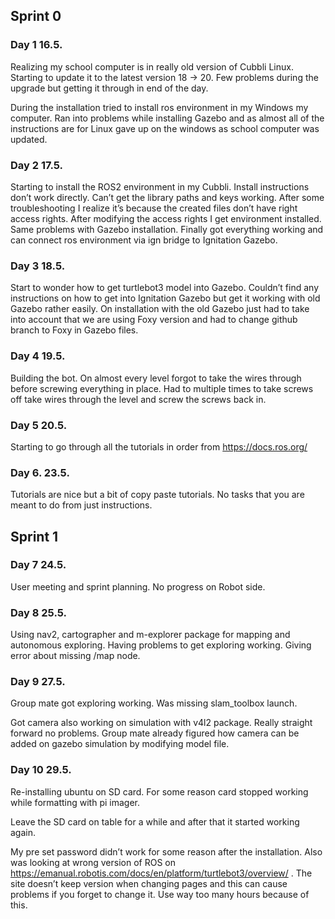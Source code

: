 ## Sprint 0

### Day 1 16.5.
Realizing my school computer is in really old version of Cubbli Linux. Starting to update it to the latest version 18 → 20. Few problems during the upgrade but getting it through in end of the day. 

During the installation tried to install ros environment in my Windows my computer. Ran into problems while installing Gazebo and as almost all of the instructions are for Linux gave up on the windows as school computer was updated. 

### Day 2 17.5.
Starting to install the ROS2 environment in my Cubbli. Install instructions don’t work directly. Can’t get the library paths and keys working. After some troubleshooting I realize it’s because the created files don’t have right access rights. After modifying the access rights I get environment installed. Same problems with Gazebo installation. Finally got everything working and can connect ros environment via ign bridge to Ignitation Gazebo. 

### Day 3 18.5. 
Start to wonder how to get turtlebot3 model into Gazebo. Couldn’t find any instructions on how to get into Ignitation Gazebo but get it working with old Gazebo rather easily. On installation with the old Gazebo just had to take into account that we are using Foxy version and had to change github branch to Foxy in Gazebo files. 

### Day 4 19.5.
Building the bot. On almost every level forgot to take the wires through before screwing everything in place. Had to multiple times to take screws off take wires through the level and screw the screws back in. 

### Day 5 20.5.
Starting to go through all the tutorials in order from https://docs.ros.org/

### Day 6. 23.5. 
Tutorials are nice but a bit of copy paste tutorials. No tasks that you are meant to do from just instructions. 

## Sprint 1
### Day 7 24.5.
User meeting and sprint planning. No progress on Robot side.

### Day 8 25.5.
Using nav2, cartographer and m-explorer package for mapping and autonomous exploring. Having problems to get exploring working. Giving error about missing /map node. 

### Day 9 27.5.
Group mate got exploring working. Was missing slam_toolbox launch. 

Got camera also working on simulation with v4l2 package. Really straight forward no problems. Group mate already figured how camera can be added on gazebo simulation by modifying model file. 

### Day 10 29.5.
Re-installing ubuntu on SD card. For some reason card stopped working while formatting with pi imager. 

Leave the SD card on table for a while and after that it started working again.

My pre set password didn’t work for some reason after the installation. Also was looking at wrong version of ROS on https://emanual.robotis.com/docs/en/platform/turtlebot3/overview/ . The site doesn’t keep version when changing pages and this can cause problems if you forget to change it. Use way too many hours because of this.
